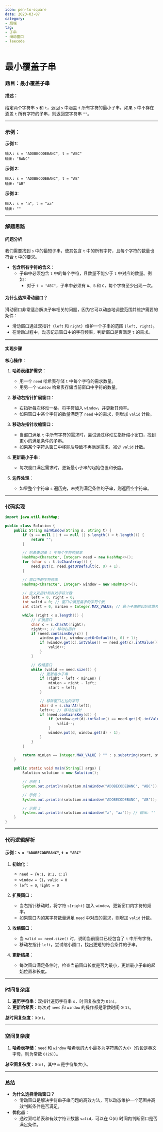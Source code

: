 ```yaml
---
icon: pen-to-square
date: 2023-03-07
category:
- 后端
tag:
- 子串
- 滑动窗口
- leecode
---
```

# 最小覆盖子串

### **题目：最小覆盖子串**

#### **描述：**
给定两个字符串 `s` 和 `t`，返回 `s` 中涵盖 `t` 所有字符的最小子串。如果 `s` 中不存在涵盖 `t` 所有字符的子串，则返回空字符串 `""`。

---

### **示例：**

**示例 1:**
```text
输入: s = "ADOBECODEBANC", t = "ABC"
输出: "BANC"
```

**示例 2:**
```text
输入: s = "ADOBECODEBANC", t = "AB"
输出: "AB"
```

**示例 3:**
```text
输入: s = "a", t = "aa"
输出: ""
```

---

### **解题思路**

#### **问题分析**
我们需要找到 `s` 中的最短子串，使其包含 `t` 中的所有字符，且每个字符的数量也符合 `t` 中的要求。

- **包含所有字符的含义**：
    - 子串中必须包含 `t` 中的每个字符，且数量不能少于 `t` 中对应的数量。例如：
        - 对于 `t = "ABC"`，子串中必须有 `A`、`B` 和 `C`，每个字符至少出现一次。

#### **为什么选择滑动窗口？**
滑动窗口非常适合解决子串相关的问题，因为它可以动态地调整范围并维护需要的条件：
- 滑动窗口通过双指针（`left` 和 `right`）维护一个子串的范围 `[left, right)`。
- 在滑动过程中，动态记录窗口中的字符频率，判断窗口是否满足 `t` 的需求。

---

#### **实现步骤**

**核心操作**：
1. **哈希表维护需求**：
    - 用一个 `need` 哈希表存储 `t` 中每个字符的需求数量。
    - 用另一个 `window` 哈希表存储当前窗口中字符的数量。

2. **移动右指针扩展窗口**：
    - 右指针每次移动一格，将字符加入 `window`，并更新其频率。
    - 如果窗口中某个字符的数量满足了 `need` 中的需求，则增加 `valid` 计数。

3. **移动左指针收缩窗口**：
    - 当窗口满足 `t` 中所有字符的需求时，尝试通过移动左指针缩小窗口，找到更小的满足条件的子串。
    - 如果某个字符从窗口中移除后导致不再满足需求，减少 `valid` 计数。

4. **更新最小子串**：
    - 每次窗口满足需求时，更新最小子串的起始位置和长度。

5. **边界处理**：
    - 如果整个字符串 `s` 遍历完，未找到满足条件的子串，则返回空字符串。

---

### **代码实现**

```java
import java.util.HashMap;

public class Solution {
    public String minWindow(String s, String t) {
        if (s == null || t == null || s.length() < t.length()) {
            return "";
        }

        // 哈希表记录 t 中每个字符的频率
        HashMap<Character, Integer> need = new HashMap<>();
        for (char c : t.toCharArray()) {
            need.put(c, need.getOrDefault(c, 0) + 1);
        }

        // 窗口中的字符频率
        HashMap<Character, Integer> window = new HashMap<>();

        // 定义双指针和有效字符计数
        int left = 0, right = 0;
        int valid = 0; // 窗口中满足需求的字符个数
        int start = 0, minLen = Integer.MAX_VALUE; // 最小子串的起始位置和长度

        while (right < s.length()) {
            // 扩展窗口
            char c = s.charAt(right);
            right++; // 移动右指针
            if (need.containsKey(c)) {
                window.put(c, window.getOrDefault(c, 0) + 1);
                if (window.get(c).intValue() == need.get(c).intValue()) {
                    valid++;
                }
            }

            // 收缩窗口
            while (valid == need.size()) {
                // 更新最小子串
                if (right - left < minLen) {
                    minLen = right - left;
                    start = left;
                }

                // 移除窗口左边的字符
                char d = s.charAt(left);
                left++; // 移动左指针
                if (need.containsKey(d)) {
                    if (window.get(d).intValue() == need.get(d).intValue()) {
                        valid--;
                    }
                    window.put(d, window.get(d) - 1);
                }
            }
        }

        return minLen == Integer.MAX_VALUE ? "" : s.substring(start, start + minLen);
    }

    public static void main(String[] args) {
        Solution solution = new Solution();

        // 示例 1
        System.out.println(solution.minWindow("ADOBECODEBANC", "ABC")); // 输出: "BANC"

        // 示例 2
        System.out.println(solution.minWindow("ADOBECODEBANC", "AB")); // 输出: "AB"

        // 示例 3
        System.out.println(solution.minWindow("a", "aa")); // 输出: ""
    }
}
```

---

### **代码逻辑解析**

#### 示例：`s = "ADOBECODEBANC"`, `t = "ABC"`

1. **初始化**：
    - `need = {A:1, B:1, C:1}`
    - `window = {}`，`valid = 0`
    - `left = 0`, `right = 0`

2. **扩展窗口**：
    - 当右指针移动时，将字符 `s[right]` 加入 `window`，更新窗口内字符的频率。
    - 如果窗口内的某字符数量满足 `need` 中对应的需求，则增加 `valid` 计数。

3. **收缩窗口**：
    - 当 `valid == need.size()` 时，说明当前窗口已经包含了 `t` 中所有字符。
    - 移动左指针 `left`，尝试缩小窗口，找出更短的符合条件的子串。

4. **更新结果**：
    - 每次窗口满足条件时，检查当前窗口长度是否为最小，更新最小子串的起始位置和长度。

---

### **时间复杂度**

1. **遍历字符串**：双指针遍历字符串 `s`，时间复杂度为 `O(n)`。
2. **更新哈希表**：每次对 `need` 和 `window` 的操作都是常数时间 `O(1)`。

**总时间复杂度**：`O(n)`。

---

### **空间复杂度**

1. **哈希表存储**：`need` 和 `window` 哈希表的大小最多为字符集的大小（假设是英文字母，则为常数 `O(26)`）。

**总空间复杂度**：`O(m)`，其中 `m` 是字符集大小。

---

### **总结**

- **为什么选择滑动窗口？**
    - 滑动窗口是解决字符串子串问题的高效方法，可以动态维护一个范围并高效判断条件是否满足。
- **优化点**：
    - 通过双哈希表和有效字符计数器 `valid`，可以在 O(n) 时间内判断窗口是否满足条件。

